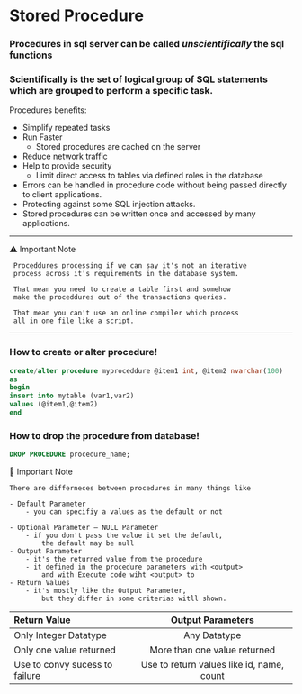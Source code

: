 # **Stored Procedure**

### Procedures in sql server can be called *unscientifically* the **sql functions**

### Scientifically is the set of logical group of SQL statements which are grouped to perform a specific task.

Procedures benefits:
- Simplify repeated tasks
- Run Faster
    - Stored procedures are cached on the server
- Reduce network traffic
- Help to provide security
    - Limit direct access to tables via defined roles in the database
- Errors can be handled in procedure code without being passed directly to client applications.
- Protecting against some SQL injection attacks.
- Stored procedures can be written once and accessed by many applications.
---

:warning:
 Important Note
 ```
  Proceddures processing if we can say it's not an iterative 
  process across it's requirements in the database system.

  That mean you need to create a table first and somehow 
  make the proceddures out of the transactions queries.

  That mean you can't use an online compiler which process 
  all in one file like a script.
 ``` 
--- 
### How to create or alter procedure!
``` sql server
create/alter procedure myproceddure @item1 int, @item2 nvarchar(100)
as
begin
insert into mytable (var1,var2)
values (@item1,@item2)
end
```

### How to drop the procedure from database!
``` sql
DROP PROCEDURE procedure_name;
```

:bell:
Important Note
```
There are differneces between procedures in many things like

- Default Parameter
    - you can specifiy a values as the default or not

- Optional Parameter – NULL Parameter
    - if you don't pass the value it set the default,
        the default may be null
- Output Parameter
    - it's the returned value from the procedure
    - it defined in the procedure parameters with <output>
        and with Execute code wiht <output> to 
- Return Values
    - it's mostly like the Output Parameter, 
        but they differ in some criterias witll shown.
```

|**Return Value** | **Output Parameters** |
|:--------|:-----------:|
| Only Integer Datatype | Any Datatype|
| Only one value returned | More than one value returned|
| Use to convy sucess to failure| Use to return values like id, name, count|
